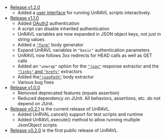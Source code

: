 
* [Release v1.2.0](https://github.com/sassoftware/unravl/releases/tag/v1.2.0)
  * Added a [user interface](ui/UI.md) for running UnRAVL scripts interactively.
* [Release v1.1.0](https://github.com/sassoftware/unravl/releases/tag/v1.1.0)
  * Added [OAuth2](doc/Authentication.md#oauth2) authentication
  * A script can disable inherited authentication
  * UnRAVL variables are now expanded in JSON object keys, not just in
    string values
  * Added a [`"form"`](doc/Body.md#form) body generator
  * Expand UnRAVL variables in `"basic"` authentication parameters
  * UnRAVL now follows 3xx redirects for HEAD calls as well as GET calls
  * Added an `"unwrap"` option for the [`"json"`](doc/Bind.md#json)
    response extractor and the [`"links"` and `"hrefs"`](doc/Bind.md#links-and-hrefs )
    extractors
  * Added the[`"jsonPath"`](doc/Bind.md#jsonPath) body extractor
  * Various bug fixes
* [Release v1.0.0](https://github.com/sassoftware/unravl/releases/tag/v1.0.0)
  * Removed deprecated features (equals assertion)
  * Reduced dependency on JUnit. All behaviors, assertions, etc. do not depend on JUnit.
* [Release v0.2.1](https://github.com/sassoftware/unravl/releases/tag/v0.2.1) is the current release of UnRAVL.
  * Added UnRVAL.cancel() support for test scripts and runtime
  * Added UnRAVL.execute() method to allow running multiple JsonObject scripts
* [Release v0.2.0](https://github.com/sassoftware/unravl/releases/tag/v0.2.0) is the first public release of UnRAVL.
